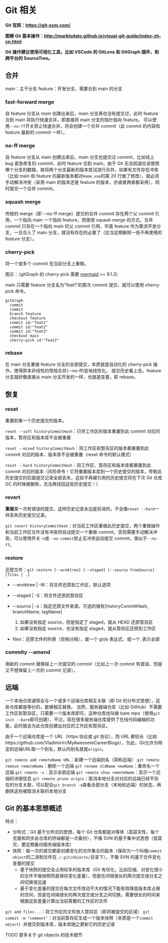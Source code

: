 # Git 相关

**Git 官网：https://git-scm.com/**

**图解 Git 基本操作：http://marklodato.github.io/visual-git-guide/index-zh-cn.html**

**Git 操作建议使用可视化工具，比如 VSCode 的 GitLens 和 GitGraph 插件，和跨平台的 SourceTree。**

## 合并

main：主干分支
feature：开发分支，需要合到 main 的分支

### fast-forward merge

自 feature 分支从 main 创建出来后，main 分支再也没有提交过，此时 feature 合到 main 将执行快速合并，即直接将 main 分支的指针指向 feature。
可以使用`--no-ff`开关禁止快速合并，将会创建一个合并 commit（此 commit 的内容和 feature 最新的 commit 一样）。

### no-ff merge

自 feature 分支从 main 创建出来后，main 分支也提交过 commit，比如线上 bug 紧急修复的 commit，此时 feature 合到 main，由于 Git 无法知道应该使用哪个分支的数据，故将两个分支最新的版本尝试进行合并，如果有文件存在冲突（比如 main 和 feature 的最新版本都对`Home.vue`的第 20 行做了修改），就必须手动解决冲突（采用 main 的版本还是 feature 的版本，亦或者两者都采用），同时提交一个合并 commit。

### squash merge

传统的 merge（即 --no-ff merge）提交的合并 commit 存在两个父 commit 引用，一个指向 main 一个指向 feature，而使用 squash merge 的方式，合并 commit 只存在一个指向 main 的父 commit 引用，毕竟 feature 作为需求开发分支，一旦合入了 main 分支，就没有存在的必要了（应当定期删除一些不再使用的 feature 分支）。

### cherry-pick

将一个或多个 commit 在当前分支上重做。

图示：（gitGraph 的 cherry-pick 需要 [mermaid](https://cdn.jsdelivr.net/npm/mermaid@9.1.3/dist/mermaid.min.js) >= 9.1.3）

main 只需要 feature 分支名为"feat1"的那次 commit 提交，就可以使用 cherry-pick 命令。

```mermaid
gitGraph
  commit
  commit
  branch feature
  checkout feature
  commit id:"feat1"
  commit id:"feat2"
  commit id:"feat3"
  checkout main
  cherry-pick id:"feat2"
```

### rebase

在 main 分支重做 feature 分支的全部提交，本质就是自动化的 cherry-pick 操作，使得原本非线性的常规合并(--no-ff)变地线性化。
提交历史看上去，feature 分支就好像直接从 main 分支开发的一样，也就是变基，即 rebase。

## 恢复

### reset

重置到某一个历史提交的版本。

`reset --soft historyCommitHash`：只将工作区的版本重置到此 commit 对应的版本，暂存区和版本库不会被重置

`reset --mixed historyCommitHash`：将工作区和暂存区的版本都重置到此 commit 对应的版本，版本库不会被重置（reset 命令的默认模式）

`reset --hard historyCommitHash`：将工作区、暂存区和版本库都重置到此 commit 对应的版本（风险命令！它将重置版本库到一个历史提交的版本，导致此历史提交的后面提交记录全部丢失，这些不再被引用的历史提交将在下次 Git 仓库 GC 的时候被删除，无法再找回这些历史提交！）

### revert

**重做**某一次有错误的提交，这样历史记录永远是前进的，不会像`reset --hard`一样丢失历史提交记录。

`git revert historyCommitHash`：对当前工作区重做此历史提交，两个重做操作和当前工作区文件没有冲突将自动提交一个重做 commit，否则需要手动解决冲突，可以使用开关`-n`或`--no-commit`禁止无冲突自动提交 commit，类似于`--no-ff`。

### restore

还原文件：`git restore [--wroktree] [--staged] [--source fromSource] [files | .]`

- --wroktree | -W：将文件还原到工作区，默认选项
- --staged | -S：将文件还原到暂存区
- --source | -s：指定还原文件来源，可选的值有[historyCommitHash, branchName, tagName]

  1. 如果没有指定 source，但是指定了 staged，就从 HEAD 还原暂存区
  2. 如果没有指定 source，也没有指定 staged，就从暂存区还原到工作区

- files：还原文件的列表（空格分隔），或一个 glob 表达式，或一个`.`表示全部

### commity --amend

用新的 commit 替换掉上一次提交的 commit（比如上一次 commit 有错误，但是又不想保留上一次的 commit 记录）。

## 远端

一个本地仓库通常会与一个或多个远端仓库相互关联（即 Git 的分布式思想），这些仓库都是等价的，能够相互替换。
当然，服务器端仓库（比如 GitHub）不需要工作区和暂存区，只需要一个版本库即可，这种仓库也叫做 bare repo（使用`git init --bare`即可创建），不过，现在很多服务端仓库提供了在线代码编辑的功能，此时就会为此仓库创建出对应的工作区和暂存区。

由于一个远端仓库是一个 URL（https 协议或 git 协议），而 URL 都较长（比如https://github.com/Vladimirirr/MyAwesomeCareerBlogs），为此，Git允许为特定的远端URL取一个别名，默认的别名就是`origin`。

`git remote add remoteName URL`：新建一个远端别名（简称远端）
`git remote remove remoteName`：删除一个远端
`git rename oldName newName`：重命名一个远端
`git remote -v`：显示全部远端
`git remote show remoteName`：显示一个远端的详细信息
`git remote prune origin`：取消本地分支对对应的远端已经不存在的分支关联，可以配合`git branch -a`查看全部分支（本地和远端）的状态，再删除这些被取消关联的本地分支

## Git 的基本思想概述

特点：

- 分布式：Git 基于分布式的思想，每个 Git 仓库都是对等体（高容灾性，每个克隆和同步此仓库的终端都是一次备份），不像 SVN 的基于集中式思想（低容灾，要定期备份服务端版本库）
- 快照：每一次的提交都是创建变化的文件集合的副本（保存为一个叫做`commit object`的二进制文件在`./.git/objects/`目录下），不像 SVN 的基于文件变化差量的提交
  - 基于快照的提交会占用较多的版本库（Git 有优化，比如压缩、对变化很小的文件不做快照而是保存变化差量），但是在间隔很长的两次提交或分支之间切换很迅速
  - 基于变化差量的提交在每次文件改动不大的情况下能有效降低版本库占用的空间，但是在间隔很长的两次提交或分支之间切换，需要很长的时间来根据这些差量计算出当前需要的工作区的文件

`git add files...`：将工作区的文件放入暂存区（即将被提交的区域）
`git commit -m "comment"`：对当前暂存区生成一个版本快照（本质是一个`commit object`）并提交到版本库，版本库随之更新它的历史记录

TODO 更多关于 git objects 的技术细节
